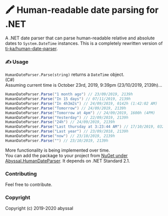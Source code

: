 # 🖍 Human-readable date parsing for .NET
A .NET date parser that can parse human-readable relative and absolute dates to `System.DateTime` instances. This is a completely rewritten version of [ti-ka/human-date-parser](https://github.com/ti-ka/human-date-parser).

### ✍ Usage
`HumanDateParser.Parse(string)` returns a `DateTime` object.  
(C#)  
Assuming current time is October 23rd, 2019, 9:39pm (23/10/2019, 2139h)...
```csharp
HumanDateParser.Parse("1 month ago") // 23/09/2019, 2139h
HumanDateParser.Parse("In 15 days") // 07/11/2019, 2139h
HumanDateParser.Parse("In 4h3m2s") // 24/09/2019, 0142h (1:42:02 AM)
HumanDateParser.Parse("Tomorrow") // 24/09/2019, 2139h
HumanDateParser.Parse("Tomorrow at 4pm") // 24/09/2019, 1600h (4PM)
HumanDateParser.Parse("Yesterday") // 22/09/2019, 2139h
HumanDateParser.Parse("24h") // 24/09/2019, 2139h
HumanDateParser.Parse("Last thursday at 3:23:44 AM") // 17/10/2019, 0323h (03:23:44 AM)
HumanDateParser.Parse("Last year") // 23/09/2018, 2139h
HumanDateParser.Parse("now") // 23/10/2019, 2139h
HumanDateParser.Parse("") // 23/10/2019, 2139h
```
More functionality is being implemented over time.  
You can add the package to your project from [NuGet under Abyssal.HumanDateParser](https://www.nuget.org/packages/Abyssal.HumanDateParser). It depends on .NET Standard 2.1.

### Contributing
Feel free to contribute.

### Copyright
Copyright (c) 2019-2020 abyssal
